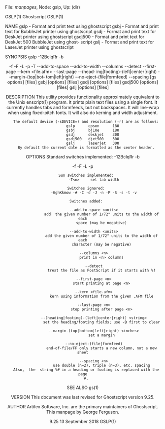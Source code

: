 File: *manpages*,  Node: gslp,  Up: (dir)

GSLP(1)                           Ghostscript                          GSLP(1)



NAME
       gslp - Format and print text using ghostscript
       gsbj - Format and print text for BubbleJet printer using ghostscript
       gsdj - Format and print text for DeskJet printer using ghostscript
       gsdj500  - Format and print text for DeskJet 500 BubbleJet using ghost‐
       script
       gslj - Format and print text for LaserJet printer using ghostscript

SYNOPSIS
       gslp -12BclqRr -b<header> -f<font> -F<hfont> -L<lines> -p<outfile>
       -T<n> --add-to-space <units> --add-to-width <units> --columns <n>
       --detect --first-page <n> --kern <file.afm> --last-page <n> --(head‐
       ing|footing)-(left|center|right) <string> --margin-(top|bot‐
       tom|left|right) <inches> --no-eject-(file|formfeed) --spacing <n>
       [gs options] [files]
       gsbj [options] [files]
       gsdj [options] [files]
       gsdj500 [options] [files]
       gslj [options] [files]

DESCRIPTION
       This  utility  provides  functionality  approximately equivalent to the
       Unix enscript(1) program.  It prints plain text files  using  a  single
       font.  It currently handles tabs and formfeeds, but not backspaces.  It
       will line-wrap when using fixed-pitch fonts.  It will also  do  kerning
       and width adjustment.

       The default device (-sDEVICE=) and resolution (-r) are as follows:
             gslp      epson      180
             gsbj      bj10e      180
             gsdj      deskjet    300
             gsdj500   djet500    300
             gslj      laserjet   300
       By default the current date is formatted as the center header.

OPTIONS
       Standard switches implemented:
              -12BclqRr -b<header> -f<font> -F<hfont> -L<lines> -p<outfile>

       Sun switches implemented:
              -T<n>     set tab width

       Switches ignored:
              -GghKkmow -# -C -d -J -n -P -S -s -t -v

       Switches added:

              --add-to-space <units>
                     add  the given number of 1/72" units to the width of each
                     space (may be negative)

              --add-to-width <units>
                     add the given number of 1/72" units to the width of  each
                     character (may be negative)

              --columns <n>
                     print in <n> columns

              --detect
                     treat the file as PostScript if it starts with %!

              --first-page <n>
                     start printing at page <n>

              --kern <file.afm>
                     kern using information from the given .AFM file

              --last-page <n>
                     stop printing after page <n>

              --(heading|footing)-(left|center|right) <string>
                     set the heading/footing fields; use -B first to clear

              --margin-(top|bottom|left|right) <inches>
                     set a margin

              --no-eject-(file|formfeed)
                     end-of-file/FF only starts a new column, not a new sheet

              --spacing <n>
                     use double (n=2), triple (n=3), etc. spacing
       Also,  the  string %# in a heading or footing is replaced with the page
       #.

SEE ALSO
       gs(1)

VERSION
       This document was last revised for Ghostscript version 9.25.

AUTHOR
       Artifex Software, Inc. are  the  primary  maintainers  of  Ghostscript.
       This manpage by George Ferguson.



9.25                           13 September 2018                       GSLP(1)
